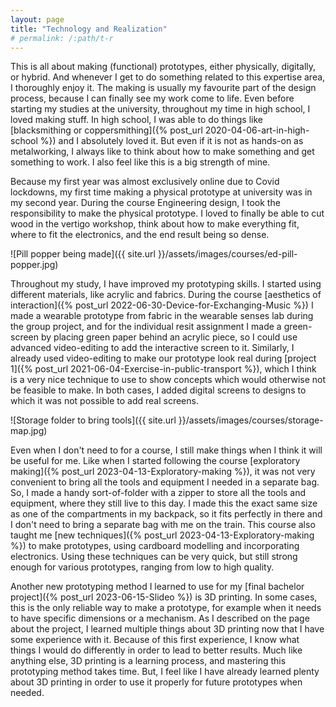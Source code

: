 ```yaml
---
layout: page
title: "Technology and Realization"
# permalink: /:path/t-r
---
```


This is all about making (functional) prototypes, either physically, digitally, or hybrid. And whenever I get to do something related to this expertise area, I thoroughly enjoy it. The making is usually my favourite part of the design process, because I can finally see my work come to life. Even before starting my studies at the university, throughout my time in high school, I loved making stuff. In high school, I was able to do things like [blacksmithing or coppersmithing]({% post_url 2020-04-06-art-in-high-school %}) and I absolutely loved it. But even if it is not as hands-on as metalworking, I always like to think about how to make something and get something to work. I also feel like this is a big strength of mine. 

Because my first year was almost exclusively online due to Covid lockdowns, my first time making a physical prototype at university was in my second year. During the course Engineering design, I took the responsibility to make the physical prototype. I loved to finally be able to cut wood in the vertigo workshop, think about how to make everything fit, where to fit the electronics, and the end result being so dense.

![Pill popper being made]({{ site.url }}/assets/images/courses/ed-pill-popper.jpg)

Throughout my study, I have improved my prototyping skills. I started using different materials, like acrylic and fabrics. During the course [aesthetics of interaction]({% post_url 2022-06-30-Device-for-Exchanging-Music %}) I made a wearable prototype from fabric in the wearable senses lab during the group project, and for the individual resit assignment I made a green-screen by placing green paper behind an acrylic piece, so I could use advanced video-editing to add the interactive screen to it. Similarly, I already used video-editing to make our prototype look real during [project 1]({% post_url 2021-06-04-Exercise-in-public-transport %}), which I think is a very nice technique to use to show concepts which would otherwise not be feasible to make. In both cases, I added digital screens to designs to which it was not possible to add real screens. 

![Storage folder to bring tools]({{ site.url }}/assets/images/courses/storage-map.jpg)

Even when I don't need to for a course, I still make things when I think it will be useful for me. Like when I started following the course [exploratory making]({% post_url 2023-04-13-Exploratory-making %}), it was not very convenient to bring all the tools and equipment I needed in a separate bag. So, I made a handy sort-of-folder with a zipper to store all the tools and equipment, where they still live to this day. I made this the exact same size as one of the compartments in my backpack, so it fits perfectly in there and I don't need to bring a separate bag with me on the train. This course also taught me [new techniques]({% post_url 2023-04-13-Exploratory-making %}) to make prototypes, using cardboard modelling and incorporating electronics. Using these techniques can be very quick, but still strong enough for various prototypes, ranging from low to high quality. 

Another new prototyping method I learned to use for my [final bachelor project]({% post_url 2023-06-15-Slideo %}) is 3D printing. In some cases, this is the only reliable way to make a prototype, for example when it needs to have specific dimensions or a mechanism. As I described on the page about the project, I learned multiple things about 3D printing now that I have some experience with it. Because of this first experience, I know what things I would do differently in order to lead to better results. Much like anything else, 3D printing is a learning process, and mastering this prototyping method takes time. But, I feel like I have already learned plenty about 3D printing in order to use it properly for future prototypes when needed.
